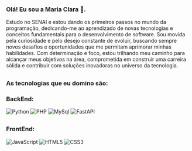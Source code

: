 ### Olá! Eu sou a Maria Clara 👋.
Estudo no SENAI e estou dando os primeiros passos no mundo da programação, dedicando-me ao aprendizado de novas tecnologias e conceitos fundamentais para o desenvolvimento de software. 
Sou movida pela curiosidade e pelo desejo constante de evoluir, buscando sempre novos desafios e oportunidades que me permitam aprimorar minhas habilidades. Com determinação e foco, estou trilhando meu caminho para alcançar meus objetivos na área, comprometida em construir uma carreira sólida e contribuir com soluções inovadoras no universo da tecnologia.



##

### As tecnologias que eu domino são:
### BackEnd:
<img alt="Python" src="https://img.shields.io/badge/Python-3776AB?style=for-the-badge&logo=python&logoColor=white">
<img alt="PHP" src="https://img.shields.io/badge/PHP-777BB4?style=for-the-badge&logo=php&logoColor=white">
<img alt="MySql" src="https://img.shields.io/badge/MySQL-005C84?style=for-the-badge&logo=mysql&logoColor=white">
<img alt="FastAPI" src="https://img.shields.io/badge/FastAPI-005571?style=for-the-badge&logo=fastapi&logoColor=white">






##
### FrontEnd:
<img alt="JavaScript" src="https://img.shields.io/badge/JavaScript-F7DF1E?style=for-the-badge&logo=javascript&logoColor=black">
<img alt="HTML5" src="https://img.shields.io/badge/HTML5-E34F26?style=for-the-badge&logo=html5&logoColor=white">
<img alt="CSS3" src="https://img.shields.io/badge/CSS3-1572B6?style=for-the-badge&logo=css3&logoColor=white">






